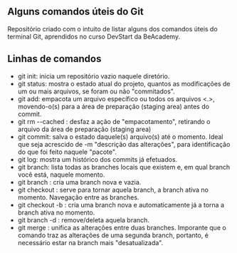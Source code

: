 ## Alguns comandos úteis do Git

Repositório criado com o intuito de listar alguns dos comandos úteis do terminal Git, aprendidos no curso DevStart da BeAcademy.

## Linhas de comandos

- git init: inicia um repositório vazio naquele diretório.
- git status: mostra o estado atual do projeto, quantos as modificações de um ou mais arquivos, se foram ou não "commitados".
- git add: empacota um arquivo específico <nome do arquivo> ou todos os arquivos <.>, movendo-o(s) para a área de preparação (staging area) antes do commit.
- git rm --cached <nome do arquivo>: desfaz a ação de "empacotamento", retirando o arquivo da área de preparação (staging area)
- git commit: salva o estado daquele(s) arquivo(s) até o momento. Ideal que seja acrescido de -m "descrição das alterações", para identificação do que foi feito naquele "pacote".
- git log: mostra um histórico dos commits já efetuados.
- git branch: lista todas as branches locais que existem e, em qual branch você está, naquele momento.
- git branch <nome da branch>: cria uma branch nova e vazia.
- git checkout <nome da branch>: serve para tornar aquela branch, a branch ativa no momento. Navegação entre as branches.
- git checkout -b <nome da branch>: cria uma branch nova e automaticamente já a torna a branch ativa no momento.
- git branch -d <nome da branch>: remove/deleta aquela branch.
- git merge <nome da branch>: unifica as alterações entre duas branches. Imporante que o comando traz as alterações de uma segunda branch, portanto, é necessário estar na branch mais "desatualizada".